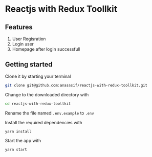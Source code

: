 # Reactjs with Redux Toollkit

## Features
1. User Regisration
2. Login user
3. Homepage after login successfull


## Getting started

Clone it by starting your terminal

```sh
git clone git@github.com:anasasif/reactjs-with-redux-toollkit.git
```
Change to the downloaded directory with

```sh
cd reactjs-with-redux-toollkit
```

Rename the file named `.env.example` to `.env`

Install the required dependencies with

```sh
yarn install
```

Start the app with

```sh
yarn start
```